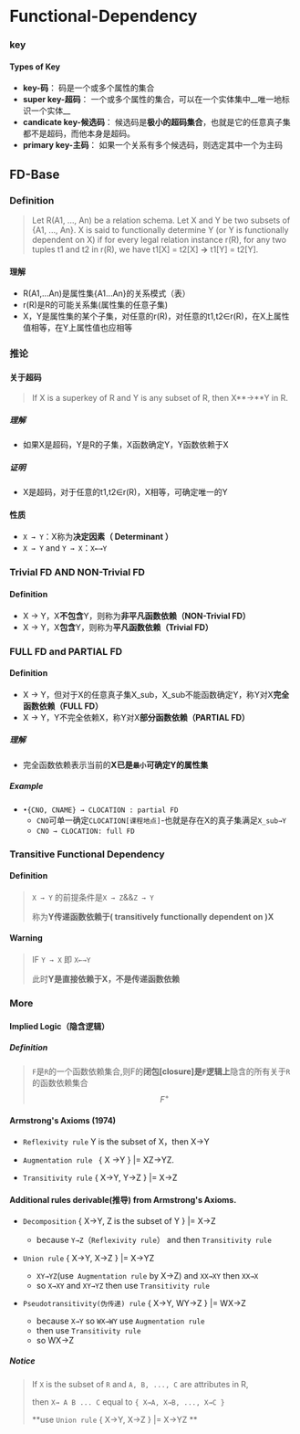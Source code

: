 ​     

# Functional-Dependency

### key

#### Types of Key

* **key-码**： 码是一个或多个属性的集合
* **super key-超码**： 一个或多个属性的集合，可以在一个实体集中__唯一地标识一个实体__
* **candicate key-候选码**： 候选码是**极小的超码集合**，也就是它的任意真子集都不是超码，而他本身是超码。 
* **primary key-主码**： 如果一个关系有多个候选码，则选定其中一个为主码



## FD-Base

### Definition

> Let R(A1, ..., An) be a relation schema. Let X and Y be two subsets of {A1, ..., An}. X is said to functionally determine Y (or Y is functionally dependent on X) if for every legal relation instance r(R), for any two tuples t1 and t2 in r(R), we have t1[X] = t2[X]   **→**  t1[Y] = t2[Y].   

#### 理解

* R(A1,...An)是属性集{A1...An}的关系模式（表）
* r(R)是R的可能关系集(属性集的任意子集)
* X，Y是属性集的某个子集，对任意的r(R)，对任意的t1,t2∈r(R)，在X上属性值相等，在Y上属性值也应相等

### 推论

#### 关于超码

>  If X is a superkey of R and Y is any subset of R, then X**→**Y in R.   

##### 理解

* 如果X是超码，Y是R的子集，X函数确定Y，Y函数依赖于X

##### 证明

* X是超码，对于任意的t1,t2∈r(R)，X相等，可确定唯一的Y

#### 性质

* `X → Y`：X称为**决定因素（ Determinant  ）**
* `X → Y` and `Y → X`：`X←→Y`





###  Trivial FD AND NON-Trivial FD

#### Definition

* X → Y，X**不包含**Y，则称为**非平凡函数依赖（NON-Trivial FD）**
* X → Y，X**包含**Y，则称为**平凡函数依赖（Trivial FD）**



###      FULL FD and PARTIAL FD  

#### Definition

* X → Y，但对于X的任意真子集X_sub，X_sub不能函数确定Y，称Y对X**完全函数依赖（FULL FD）**
* X → Y，Y不完全依赖X，称Y对X**部分函数依赖（PARTIAL FD）**

##### 理解

* 完全函数依赖表示当前的**X已是`最小`可确定Y的属性集**

##### Example

* `•{CNO, CNAME} → CLOCATION : partial FD`
  * `CNO`可单一确定`CLOCATION[课程地点]`-也就是存在X的真子集满足`X_sub→Y`
  * `CNO → CLOCATION: full FD  `



###   Transitive Functional Dependency

#### Definition

> `X → Y` 的前提条件是`X → Z`&&`Z → Y`
>
> 称为**Y传递函数依赖于( transitively functionally dependent on )X** 

#### Warning

> IF `Y → X` 即 `X←→Y`
>
> 此时**Y是直接依赖于X，不是传递函数依赖**



### More

#### Implied Logic（隐含逻辑）

##### Definition

> `F`是`R`的一个函数依赖集合,则F的**闭包[closure]**是**`F`逻辑上**隐含的所有关于`R`的函数依赖集合
> $$
> F^{+}
> $$

#### Armstrong's Axioms (1974)

* `Reflexivity rule`   Y is the subset of X，then X→Y
* ` Augmentation rule  ` { X →Y } |= XZ→YZ.

* `Transitivity rule`  { X→Y, Y→Z } |= X→Z 

#### Additional rules derivable(推导) from Armstrong's Axioms. 

* `Decomposition` { X→Y, Z is the subset of Y } |= X→Z 
  * because `Y→Z`（`Reflexivity rule`） and then `Transitivity rule`
* `Union rule` { X→Y, X→Z } |= X→YZ 
  * `XY→YZ`(use` Augmentation rule` by  X→Z) and `XX→XY` then `XX→X`
  * so `X→XY` and `XY→YZ`  then use `Transitivity rule`

* `Pseudotransitivity(伪传递) rule`  { X→Y, WY→Z } |= WX→Z 
  * because `X→Y` so `WX→WY` use ` Augmentation rule  `
  * then use `Transitivity rule`
  * so WX→Z 

##### Notice

> If `X` is the subset of `R` and `A, B, ..., C` are attributes in R, 
>
> then `X→ A B ... C` equal to `{ X→A, X→B, ..., X→C }`
>
> **use `Union rule` { X→Y, X→Z } |= X→YZ **

